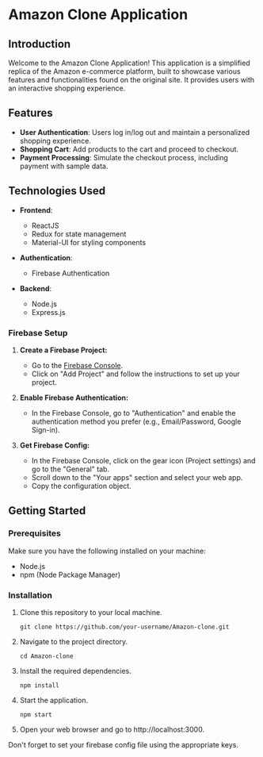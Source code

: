 # Amazon Clone Application

## Introduction

Welcome to the Amazon Clone Application! This application is a simplified replica of the Amazon e-commerce platform, built to showcase various features and functionalities found on the original site. It provides users with an interactive shopping experience.

## Features

- **User Authentication**: Users log in/log out and maintain a personalized shopping experience.
- **Shopping Cart**: Add products to the cart and proceed to checkout.
- **Payment Processing**: Simulate the checkout process, including payment with sample data.

## Technologies Used

- **Frontend**:
  - ReactJS
  - Redux for state management
  - Material-UI for styling components
 
- **Authentication**:
  - Firebase Authentication

- **Backend**:
  - Node.js
  - Express.js
 
### Firebase Setup

1. **Create a Firebase Project:**
   - Go to the [Firebase Console](https://console.firebase.google.com/).
   - Click on "Add Project" and follow the instructions to set up your project.

2. **Enable Firebase Authentication:**
   - In the Firebase Console, go to "Authentication" and enable the authentication method you prefer (e.g., Email/Password, Google Sign-in).

3. **Get Firebase Config:**
   - In the Firebase Console, click on the gear icon (Project settings) and go to the "General" tab.
   - Scroll down to the "Your apps" section and select your web app.
   - Copy the configuration object.

## Getting Started

### Prerequisites

Make sure you have the following installed on your machine:

- Node.js
- npm (Node Package Manager)

### Installation

1. Clone this repository to your local machine.
   ```shell
   git clone https://github.com/your-username/Amazon-clone.git
   ```
2. Navigate to the project directory.
    ```shell
    cd Amazon-clone
    ```
3. Install the required dependencies.
    ```shell
    npm install
    ```
4. Start the application.
    ```shell
    npm start
    ```
5. Open your web browser and go to http://localhost:3000.

Don't forget to set your firebase config file using the appropriate keys.
